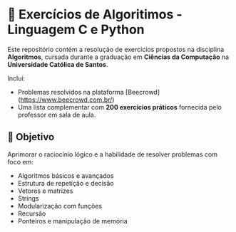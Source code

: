 # 🔢 Exercícios de Algoritimos - Linguagem C e Python

Este repositório contém a resolução de exercícios propostos na disciplina **Algoritmos**, cursada durante a graduação em **Ciências da Computação** na **Universidade Católica de Santos**.

Inclui:

- Problemas resolvidos na plataforma [Beecrowd] (https://www.beecrowd.com.br/)
- Uma lista complementar com **200 exercícios práticos** fornecida pelo professor em sala de aula.

## 📌 Objetivo

Aprimorar o raciocínio lógico e a habilidade de resolver problemas com foco em:

- Algoritmos básicos e avançados
- Estrutura de repetição e decisão
- Vetores e matrizes
- Strings
- Modularização com funções
- Recursão
- Ponteiros e manipulação de memória
